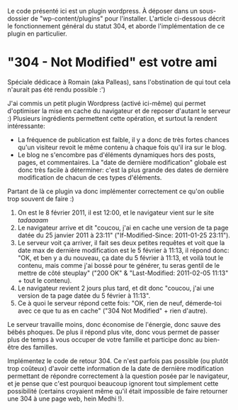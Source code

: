 Le code présenté ici est un plugin wordpress. À déposer dans un sous-dossier de "wp-content/plugins" pour l'installer. L'article ci-dessous décrit le fonctionnement général du statut 304, et aborde l'implémentation de ce plugin en particulier.

"304 - Not Modified" est votre ami
==================================

Spéciale dédicace à Romain (aka Palleas), sans l'obstination de qui tout cela n'aurait pas été rendu possible :')

J'ai commis un petit plugin Wordpress (activé ici-même) qui permet d'optimiser la mise en cache du navigateur et de reposer d'autant le serveur :) Plusieurs ingrédients permettent cette opération, et surtout la rendent intéressante:

* La fréquence de publication est faible, il y a donc de très fortes chances qu'un visiteur revoit le même contenu à chaque fois qu'il ira sur le blog.
* Le blog ne s'encombre pas d'éléments dynamiques hors des posts, pages, et commentaires. La "date de dernière modification" globale est donc très facile à déterminer: c'est la plus grande des dates de dernière modification de chacun de ces types d'éléments.

Partant de là ce plugin va donc implémenter correctement ce qu'on oublie trop souvent de faire :)

1. On est le 8 février 2011, il est 12:00, et le navigateur vient sur le site *tadaaaam*
2. Le navigateur arrive et dit "coucou, j'ai en cache une version de ta page datée du 25 janvier 2011 à 23:11" ("If-Modified-Since: 2011-01-25 23:11").
3. Le serveur voit ça arriver, il fait ses deux petites requêtes et voit que la date max de dernière modification est le 5 février à 11:13, il répond donc: "OK, et ben y a du nouveau, ça date du 5 février à 11:13, et voilà tout le contenu, mais comme j'ai bossé pour te générer, tu seras gentil de le mettre de côté steuplay" ("200 OK" & "Last-Modified: 2011-02-05 11:13" + tout le contenu).
4. Le navigateur revient 2 jours plus tard, et dit donc "coucou, j'ai une version de ta page datée du 5 février à 11:13".
5. Ce à quoi le serveur répond cette fois: "OK, rien de neuf, démerde-toi avec ce que tu as en cache" ("304 Not Modified" + rien d'autre).

Le serveur travaille moins, donc économise de l'énergie, donc sauve des bébés phoques. De plus il répond plus vite, donc vous permet de passer plus de temps à vous occuper de votre famille et participe donc au bien-être des familles.

Implémentez le code de retour 304. Ce n'est parfois pas possible (ou plutôt trop coûteux) d'avoir cette information de la date de dernière modification permettant de répondre correctement à la question posée par le navigateur, et je pense que c'est pourquoi beaucoup ignorent tout simplement cette possibilité (certains croyaient même qu'il était impossible de faire retourner une 304 à une page web, hein Medhi !).

